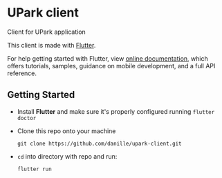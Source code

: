 # UPark client

Client for UPark application

This client is made with [Flutter](https://flutter.io).

For help getting started with Flutter, view
[online documentation](https://flutter.io/docs), which offers tutorials,
samples, guidance on mobile development, and a full API reference.

## Getting Started

- Install __Flutter__ and make sure it's properly configured running `flutter doctor`
- Clone this repo onto your machine
    
    `git clone https://github.com/danille/upark-client.git`    
- `cd` into directory with repo and run:

    `flutter run`